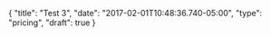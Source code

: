 {
  "title": "Test 3",
  "date": "2017-02-01T10:48:36.740-05:00",
  "type": "pricing",
  "draft": true
}
